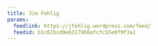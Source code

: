 ```yaml
---
title: Jim Fehlig
params:
  feedlink: https://jfehlig.wordpress.com/feed/
  feedid: b1c61bcd9e63179b8afcfc55e0f9f3a1
---
```

